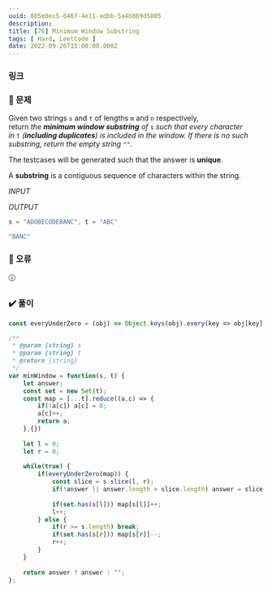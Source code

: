 ```yaml
---
uuid: 885e0ec5-646f-4e11-adbb-5a4b869d5805
description: 
title: [76] Minimum Window Substring
tags: [ Hard, LeetCode ]
date: 2022-09-26T15:00:00.000Z
---
```








### 링크

### 📝 문제

Given two strings `s` and `t` of lengths `m` and `n` respectively, return *the **minimum window substring** of* `s` *such that every character in* `t` *(**including duplicates**) is included in the window. If there is no such substring, return the empty string* `""`*.*

The testcases will be generated such that the answer is **unique**.

A **substring** is a contiguous sequence of characters within the string.

*INPUT*

*OUTPUT*

```jsx
s = "ADOBECODEBANC", t = "ABC"
```

```jsx
"BANC"
```

### 🚨 오류

<aside>
🕧

</aside>

### ✔️ 풀이

```jsx
const everyUnderZero = (obj) => Object.keys(obj).every(key => obj[key] <= 0);

/**
 * @param {string} s
 * @param {string} t
 * @return {string}
 */
var minWindow = function(s, t) {
    let answer;
    const set = new Set(t);
    const map = [...t].reduce((a,c) => {
        if(!a[c]) a[c] = 0;
        a[c]++;
        return a;
    },{})
    
    let l = 0;
    let r = 0;
    
    while(true) {
        if(everyUnderZero(map)) {
            const slice = s.slice(l, r);
            if(!answer || answer.length > slice.length) answer = slice;
            
            if(set.has(s[l])) map[s[l]]++;
            l++;
        } else {
            if(r >= s.length) break;
            if(set.has(s[r])) map[s[r]]--;
            r++;
        }
    }
    
    return answer ? answer : "";
};
```